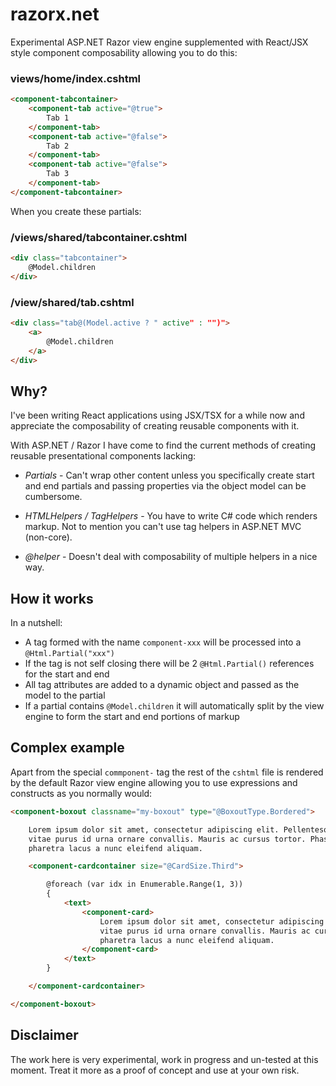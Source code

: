 # razorx.net

Experimental ASP.NET Razor view engine supplemented with React/JSX style component composability allowing you to do this:

### views/home/index.cshtml

```html
<component-tabcontainer>
    <component-tab active="@true">
        Tab 1
    </component-tab>
    <component-tab active="@false">
        Tab 2
    </component-tab>
    <component-tab active="@false">
        Tab 3
    </component-tab>
</component-tabcontainer>
```

When you create these partials:

### /views/shared/tabcontainer.cshtml

```html
<div class="tabcontainer">
    @Model.children
</div>
```

### /view/shared/tab.cshtml
```html
<div class="tab@(Model.active ? " active" : "")">
    <a>
        @Model.children
    </a>
</div>
```

## Why?

I've been writing React applications using JSX/TSX for a while now and appreciate the composability of creating reusable components with it. 

With ASP.NET / Razor I have come to find the current methods of creating reusable presentational components lacking:

- *Partials* - Can't wrap other content unless you specifically create start and end partials and passing properties via the object model can be cumbersome.

- *HTMLHelpers / TagHelpers* - You have to write C# code which renders markup. Not to mention you can't use tag helpers in ASP.NET MVC (non-core).

- *@helper* - Doesn't deal with composability of multiple helpers in a nice way.

## How it works

In a nutshell:

- A tag formed with the name `component-xxx` will be processed into a `@Html.Partial("xxx")`
- If the tag is not self closing there will be 2 `@Html.Partial()` references for the start and end
- All tag attributes are added to a dynamic object and passed as the model to the partial
- If a partial contains `@Model.children` it will automatically split by the view engine to form the start and end portions of markup

## Complex example

Apart from the special `commponent-` tag the rest of the `cshtml` file is rendered by the default Razor view engine allowing you to use expressions and constructs as you normally would:

```html
<component-boxout classname="my-boxout" type="@BoxoutType.Bordered">

    Lorem ipsum dolor sit amet, consectetur adipiscing elit. Pellentesque
    vitae purus id urna ornare convallis. Mauris ac cursus tortor. Phasellus
    pharetra lacus a nunc eleifend aliquam.

    <component-cardcontainer size="@CardSize.Third">

        @foreach (var idx in Enumerable.Range(1, 3))
        {
            <text>
                <component-card>
                    Lorem ipsum dolor sit amet, consectetur adipiscing elit. Pellentesque
                    vitae purus id urna ornare convallis. Mauris ac cursus tortor. Phasellus
                    pharetra lacus a nunc eleifend aliquam.
                </component-card>
            </text>
        }

    </component-cardcontainer>

</component-boxout>
```

## Disclaimer

The work here is very experimental, work in progress and un-tested at this moment. Treat it more as a proof of concept and use at your own risk.

